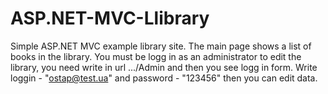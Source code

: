 # ASP.NET-MVC-Llibrary
Simple ASP.NET MVC example library site.
The main page shows a list of books in the library. You must be logg in as an administrator to edit the library, you need write in url .../Admin and then you see logg in form. Write loggin - "ostap@test.ua" and password - "123456" then you can edit data.
